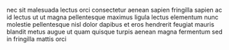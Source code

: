 nec sit malesuada lectus orci consectetur aenean sapien fringilla sapien ac id
lectus ut ut magna pellentesque maximus ligula lectus elementum nunc molestie
pellentesque nisl dolor dapibus et eros hendrerit feugiat mauris blandit metus
augue ut quam quisque turpis aenean magna fermentum sed in fringilla mattis
orci